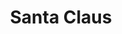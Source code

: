 ---
layout: people&body
title: Santa Claus
emoji: santa_claus
permalink: 🎅.html
image: assets/img/3moji/santa_claus.png
---